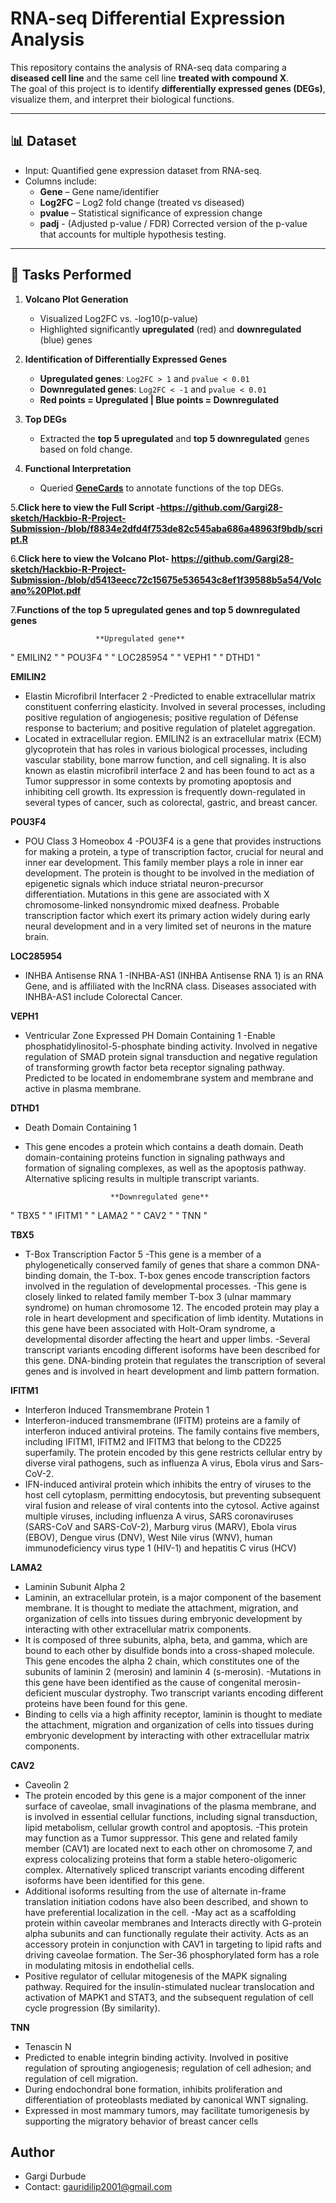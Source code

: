 # RNA-seq Differential Expression Analysis

This repository contains the analysis of RNA-seq data comparing a **diseased cell line** and the same cell line **treated with compound X**.  
The goal of this project is to identify **differentially expressed genes (DEGs)**, visualize them, and interpret their biological functions.

---

## 📊 Dataset
- Input: Quantified gene expression dataset from RNA-seq.
- Columns include:
  - **Gene** – Gene name/identifier  
  - **Log2FC** – Log2 fold change (treated vs diseased)  
  - **pvalue** – Statistical significance of expression change
  - **padj** - (Adjusted p-value / FDR) Corrected version of the p-value that accounts for multiple hypothesis testing.

---

## 🚀 Tasks Performed
1. **Volcano Plot Generation**
   - Visualized Log2FC vs. -log10(p-value)  
   - Highlighted significantly **upregulated** (red) and **downregulated** (blue) genes  

2. **Identification of Differentially Expressed Genes**
   - **Upregulated genes**: `Log2FC > 1` and `pvalue < 0.01`  
   - **Downregulated genes**: `Log2FC < -1` and `pvalue < 0.01`
   - **Red points = Upregulated | Blue points = Downregulated** 

3. **Top DEGs**
   - Extracted the **top 5 upregulated** and **top 5 downregulated** genes based on fold change.  

4. **Functional Interpretation**
   - Queried **[GeneCards](https://www.genecards.org/)** to annotate functions of the top DEGs.  


5.**Click here to view the Full Script -https://github.com/Gargi28-sketch/Hackbio-R-Project-Submission-/blob/f8834e2dfd4f753de82c545aba686a48963f9bdb/script.R**


6.**Click here to view the Volcano Plot- https://github.com/Gargi28-sketch/Hackbio-R-Project-Submission-/blob/d5413eecc72c15675e536543c8ef1f39588b5a54/Volcano%20Plot.pdf**


7.**Functions of the top 5 upregulated genes and top 5 downregulated genes**
                      
                       **Upregulated gene** 
" EMILIN2 "   " POU3F4 "    " LOC285954 " " VEPH1 "     " DTHD1 "    

**EMILIN2**

- Elastin Microfibril Interfacer 2
-Predicted to enable extracellular matrix constituent conferring elasticity. Involved in several processes, including positive regulation of angiogenesis; positive regulation of Défense response to bacterium; and positive regulation of platelet aggregation.
- Located in extracellular region. EMILIN2 is an extracellular matrix (ECM) glycoprotein that has roles in various biological processes, including vascular stability, bone marrow function, and cell signaling. It is also known as elastin microfibril interface 2 and has been found to act as a Tumor suppressor in some contexts by promoting apoptosis and inhibiting cell growth. Its expression is frequently down-regulated in several types of cancer, such as colorectal, gastric, and breast cancer. 

**POU3F4**

- POU Class 3 Homeobox 4
-POU3F4 is a gene that provides instructions for making a protein, a type of transcription factor, crucial for neural and inner ear development. This family member plays a role in inner ear development. The protein is thought to be involved in the mediation of epigenetic signals which induce striatal neuron-precursor differentiation. Mutations in this gene are associated with X chromosome-linked nonsyndromic mixed deafness. Probable transcription factor which exert its primary action widely during early neural development and in a very limited set of neurons in the mature brain.

**LOC285954**

- INHBA Antisense RNA 1
-INHBA-AS1 (INHBA Antisense RNA 1) is an RNA Gene, and is affiliated with the lncRNA class. Diseases associated with INHBA-AS1 include Colorectal Cancer.

**VEPH1**

- Ventricular Zone Expressed PH Domain Containing 1 
-Enable phosphatidylinositol-5-phosphate binding activity. Involved in negative regulation of SMAD protein signal transduction and negative regulation of transforming growth factor beta receptor signaling pathway. Predicted to be located in endomembrane system and membrane and  active in plasma membrane.

**DTHD1**
  
- Death Domain Containing 1
- This gene encodes a protein which contains a death domain. Death domain-containing proteins function in signaling pathways and formation of signaling complexes, as well as the apoptosis pathway. Alternative splicing results in multiple transcript variants. 


                         **Downregulated gene** 
 " TBX5 "   " IFITM1 " " LAMA2 "  " CAV2 "   " TNN "
 
**TBX5**

- T-Box Transcription Factor 5
-This gene is a member of a phylogenetically conserved family of genes that share a common DNA-binding domain, the T-box. T-box genes encode transcription factors involved in the regulation of developmental processes. 
-This gene is closely linked to related family member T-box 3 (ulnar mammary syndrome) on human chromosome 12. The encoded protein may play a role in heart development and specification of limb identity. Mutations in this gene have been associated with Holt-Oram syndrome, a developmental disorder affecting the heart and upper limbs. 
-Several transcript variants encoding different isoforms have been described for this gene. DNA-binding protein that regulates the transcription of several genes and is involved in heart development and limb pattern formation.

**IFITM1**
  
- Interferon Induced Transmembrane Protein 1 
- Interferon-induced transmembrane (IFITM) proteins are a family of interferon induced antiviral proteins. The family contains five members, including IFITM1, IFITM2 and IFITM3 that belong to the CD225 superfamily. The protein encoded by this gene restricts cellular entry by diverse viral pathogens, such as influenza A virus, Ebola virus and Sars-CoV-2. 
- IFN-induced antiviral protein which inhibits the entry of viruses to the host cell cytoplasm, permitting endocytosis, but preventing subsequent viral fusion and release of viral contents into the cytosol. Active against multiple viruses, including influenza A virus, SARS coronaviruses (SARS-CoV and SARS-CoV-2), Marburg virus (MARV), Ebola virus (EBOV), Dengue virus (DNV), West Nile virus (WNV), human immunodeficiency virus type 1 (HIV-1) and hepatitis C virus (HCV)

**LAMA2**
  
- Laminin Subunit Alpha 2 
- Laminin, an extracellular protein, is a major component of the basement membrane. It is thought to mediate the attachment, migration, and organization of cells into tissues during embryonic development by interacting with other extracellular matrix components.
- It is composed of three subunits, alpha, beta, and gamma, which are bound to each other by disulfide bonds into a cross-shaped molecule. This gene encodes the alpha 2 chain, which constitutes one of the subunits of laminin 2 (merosin) and laminin 4 (s-merosin). 
-Mutations in this gene have been identified as the cause of congenital merosin-deficient muscular dystrophy. Two transcript variants encoding different proteins have been found for this gene.
- Binding to cells via a high affinity receptor, laminin is thought to mediate the attachment, migration and organization of cells into tissues during embryonic development by interacting with other extracellular matrix components. 

**CAV2**

- Caveolin 2 
- The protein encoded by this gene is a major component of the inner surface of caveolae, small invaginations of the plasma membrane, and is involved in essential cellular functions, including signal transduction, lipid metabolism, cellular growth control and apoptosis. 
-This protein may function as a Tumor suppressor. This gene and related family member (CAV1) are located next to each other on chromosome 7, and express colocalizing proteins that form a stable hetero-oligomeric complex. Alternatively spliced transcript variants encoding different isoforms have been identified for this gene.
- Additional isoforms resulting from the use of alternate in-frame translation initiation codons have also been described, and shown to have preferential localization in the cell.
-May act as a scaffolding protein within caveolar membranes and Interacts directly with G-protein alpha subunits and can functionally regulate their activity.
Acts as an accessory protein in conjunction with CAV1 in targeting to lipid rafts and driving caveolae formation. The Ser-36 phosphorylated form has a role in modulating mitosis in endothelial cells.
- Positive regulator of cellular mitogenesis of the MAPK signaling pathway.
Required for the insulin-stimulated nuclear translocation and activation of MAPK1 and STAT3, and the subsequent regulation of cell cycle progression (By similarity).

**TNN**
  
- Tenascin N
- Predicted to enable integrin binding activity. Involved in positive regulation of sprouting angiogenesis; regulation of cell adhesion; and regulation of cell migration. 
- During endochondral bone formation, inhibits proliferation and differentiation of proteoblasts mediated by canonical WNT signaling.
- Expressed in most mammary tumors, may facilitate tumorigenesis by supporting the migratory behavior of breast cancer cells 










## Author
- Gargi Durbude
- Contact: gauridilip2001@gmail.com
  
